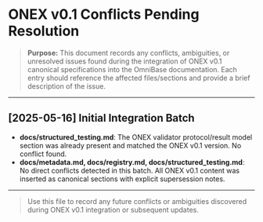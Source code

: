 <!-- === OmniNode:Metadata ===
<!-- metadata_version: 0.1.0 -->
<!-- protocol_version: 0.1.0 -->
<!-- owner: OmniNode Team -->
<!-- copyright: OmniNode Team -->
<!-- schema_version: 0.1.0 -->
<!-- name: conflicts_pending_resolution.md -->
<!-- version: 1.0.0 -->
<!-- uuid: ed7eed4d-c931-43b5-9526-c8960d62da12 -->
<!-- author: OmniNode Team -->
<!-- created_at: 2025-05-21T12:41:40.161066 -->
<!-- last_modified_at: 2025-05-21T16:42:46.063280 -->
<!-- description: Stamped by ONEX -->
<!-- state_contract: state_contract://default -->
<!-- lifecycle: active -->
<!-- hash: 7efdb87574752bf04df4ad2b085e149a4cad53a80b9c587eaf379dd88d9041fe -->
<!-- entrypoint: {'type': 'python', 'target': 'conflicts_pending_resolution.md'} -->
<!-- runtime_language_hint: python>=3.11 -->
<!-- namespace: onex.stamped.conflicts_pending_resolution -->
<!-- meta_type: tool -->
<!-- === /OmniNode:Metadata === -->

<!-- === OmniNode:Metadata ===
<!-- metadata_version: 0.1.0 -->
<!-- protocol_version: 0.1.0 -->
<!-- owner: OmniNode Team -->
<!-- copyright: OmniNode Team -->
<!-- schema_version: 0.1.0 -->
<!-- name: conflicts_pending_resolution.md -->
<!-- version: 1.0.0 -->
<!-- uuid: 7c7419d6-f046-4a40-9c0b-954c548a1f8f -->
<!-- author: OmniNode Team -->
<!-- created_at: 2025-05-21T12:33:43.436561 -->
<!-- last_modified_at: 2025-05-21T16:39:56.513692 -->
<!-- description: Stamped by ONEX -->
<!-- state_contract: state_contract://default -->
<!-- lifecycle: active -->
<!-- hash: db2e1e25d178f22bb277d7f03a4eb13757c746c6cde69a0f2acc6d6fc4732d82 -->
<!-- entrypoint: {'type': 'python', 'target': 'conflicts_pending_resolution.md'} -->
<!-- runtime_language_hint: python>=3.11 -->
<!-- namespace: onex.stamped.conflicts_pending_resolution -->
<!-- meta_type: tool -->
<!-- === /OmniNode:Metadata === -->

<!-- === OmniNode:Metadata ===
<!-- metadata_version: 0.1.0 -->
<!-- protocol_version: 0.1.0 -->
<!-- owner: OmniNode Team -->
<!-- copyright: OmniNode Team -->
<!-- schema_version: 0.1.0 -->
<!-- name: conflicts_pending_resolution.md -->
<!-- version: 1.0.0 -->
<!-- uuid: 76192d48-cb4a-44b1-be50-e8b01792f879 -->
<!-- author: OmniNode Team -->
<!-- created_at: 2025-05-21T09:28:42.664052 -->
<!-- last_modified_at: 2025-05-21T16:24:00.300145 -->
<!-- description: Stamped by ONEX -->
<!-- state_contract: state_contract://default -->
<!-- lifecycle: active -->
<!-- hash: 5e48fca32ad8c1e559f90130fd01c5b65cbfac7a3ec394ff62c113f16ff9120f -->
<!-- entrypoint: {'type': 'python', 'target': 'conflicts_pending_resolution.md'} -->
<!-- runtime_language_hint: python>=3.11 -->
<!-- namespace: onex.stamped.conflicts_pending_resolution -->
<!-- meta_type: tool -->
<!-- === /OmniNode:Metadata === -->

# ONEX v0.1 Conflicts Pending Resolution

> **Purpose:** This document records any conflicts, ambiguities, or unresolved issues found during the integration of ONEX v0.1 canonical specifications into the OmniBase documentation. Each entry should reference the affected files/sections and provide a brief description of the issue.

---

## [2025-05-16] Initial Integration Batch

- **docs/structured_testing.md**: The ONEX validator protocol/result model section was already present and matched the ONEX v0.1 version. No conflict found.
- **docs/metadata.md, docs/registry.md, docs/structured_testing.md**: No direct conflicts detected in this batch. All ONEX v0.1 content was inserted as canonical sections with explicit supersession notes.

---

> Use this file to record any future conflicts or ambiguities discovered during ONEX v0.1 integration or subsequent updates.
